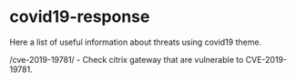 # covid19-response
Here a list of useful information about threats using covid19 theme.

/cve-2019-19781/ - Check citrix gateway that are vulnerable to CVE-2019-19781.
